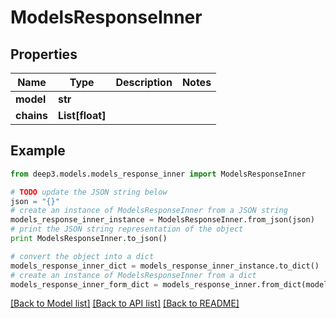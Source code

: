 # ModelsResponseInner


## Properties
Name | Type | Description | Notes
------------ | ------------- | ------------- | -------------
**model** | **str** |  | 
**chains** | **List[float]** |  | 

## Example

```python
from deep3.models.models_response_inner import ModelsResponseInner

# TODO update the JSON string below
json = "{}"
# create an instance of ModelsResponseInner from a JSON string
models_response_inner_instance = ModelsResponseInner.from_json(json)
# print the JSON string representation of the object
print ModelsResponseInner.to_json()

# convert the object into a dict
models_response_inner_dict = models_response_inner_instance.to_dict()
# create an instance of ModelsResponseInner from a dict
models_response_inner_form_dict = models_response_inner.from_dict(models_response_inner_dict)
```
[[Back to Model list]](../README.md#documentation-for-models) [[Back to API list]](../README.md#documentation-for-api-endpoints) [[Back to README]](../README.md)


